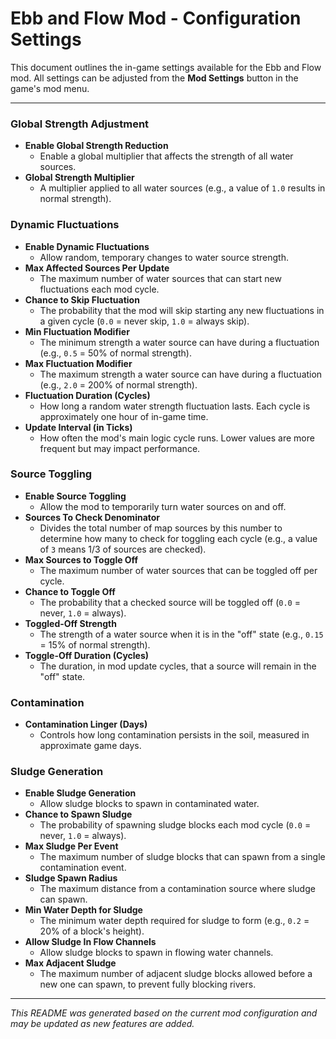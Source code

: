 # Ebb and Flow Mod - Configuration Settings

This document outlines the in-game settings available for the Ebb and Flow mod. All settings can be adjusted from the **Mod Settings** button in the game's mod menu.

---

### Global Strength Adjustment

* **Enable Global Strength Reduction**
    * Enable a global multiplier that affects the strength of all water sources.
* **Global Strength Multiplier**
    * A multiplier applied to all water sources (e.g., a value of `1.0` results in normal strength).

### Dynamic Fluctuations

* **Enable Dynamic Fluctuations**
    * Allow random, temporary changes to water source strength.
* **Max Affected Sources Per Update**
    * The maximum number of water sources that can start new fluctuations each mod cycle.
* **Chance to Skip Fluctuation**
    * The probability that the mod will skip starting any new fluctuations in a given cycle (`0.0` = never skip, `1.0` = always skip).
* **Min Fluctuation Modifier**
    * The minimum strength a water source can have during a fluctuation (e.g., `0.5` = 50% of normal strength).
* **Max Fluctuation Modifier**
    * The maximum strength a water source can have during a fluctuation (e.g., `2.0` = 200% of normal strength).
* **Fluctuation Duration (Cycles)**
    * How long a random water strength fluctuation lasts. Each cycle is approximately one hour of in-game time.
* **Update Interval (in Ticks)**
    * How often the mod's main logic cycle runs. Lower values are more frequent but may impact performance.

### Source Toggling

* **Enable Source Toggling**
    * Allow the mod to temporarily turn water sources on and off.
* **Sources To Check Denominator**
    * Divides the total number of map sources by this number to determine how many to check for toggling each cycle (e.g., a value of `3` means 1/3 of sources are checked).
* **Max Sources to Toggle Off**
    * The maximum number of water sources that can be toggled off per cycle.
* **Chance to Toggle Off**
    * The probability that a checked source will be toggled off (`0.0` = never, `1.0` = always).
* **Toggled-Off Strength**
    * The strength of a water source when it is in the "off" state (e.g., `0.15` = 15% of normal strength).
* **Toggle-Off Duration (Cycles)**
    * The duration, in mod update cycles, that a source will remain in the "off" state.

### Contamination

* **Contamination Linger (Days)**
    * Controls how long contamination persists in the soil, measured in approximate game days.

### Sludge Generation

* **Enable Sludge Generation**
    * Allow sludge blocks to spawn in contaminated water.
* **Chance to Spawn Sludge**
    * The probability of spawning sludge blocks each mod cycle (`0.0` = never, `1.0` = always).
* **Max Sludge Per Event**
    * The maximum number of sludge blocks that can spawn from a single contamination event.
* **Sludge Spawn Radius**
    * The maximum distance from a contamination source where sludge can spawn.
* **Min Water Depth for Sludge**
    * The minimum water depth required for sludge to form (e.g., `0.2` = 20% of a block's height).
* **Allow Sludge In Flow Channels**
    * Allow sludge blocks to spawn in flowing water channels.
* **Max Adjacent Sludge**
    * The maximum number of adjacent sludge blocks allowed before a new one can spawn, to prevent fully blocking rivers.

---
*This README was generated based on the current mod configuration and may be updated as new features are added.*